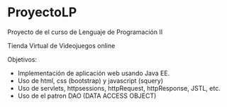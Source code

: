 # ProyectoLP
Proyecto de el curso de Lenguaje de Programación II

Tienda Virtual de Videojuegos online

Objetivos: 
- Implementación de aplicación web usando Java EE.
- Uso de html, css (bootstrap) y javascript (squery)
- Uso de servlets, httpsessions, httpRequest, httpResponse, JSTL, etc.
- Uso de el patron DAO (DATA ACCESS OBJECT)
